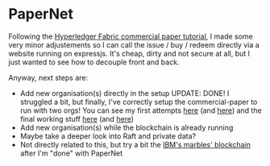 # PaperNet

Following the [Hyperledger Fabric commercial paper tutorial](https://hyperledger-fabric.readthedocs.io/en/release-1.4/tutorial/commercial_paper.html), I made some very minor adjustements so I can call the issue / buy / redeem directly via a website running on expressjs.
It's cheap, dirty and not secure at all, but I just wanted to see how to decouple front and back.

Anyway, next steps are:

  - Add new organisation(s) directly in the setup UPDATE: DONE! I struggled a bit, but finally, I've correctly setup the commercial-paper to run with two orgs! You can see my first attempts [here](https://github.com/OneWinged-Eagle/PaperNet/tree/master/my-network.first) (and [here](https://github.com/OneWinged-Eagle/PaperNet/tree/master/commercial-paper.my-network.first)) and the final working stuff [here](https://github.com/OneWinged-Eagle/PaperNet/tree/master/my-network) (and [here](https://github.com/OneWinged-Eagle/PaperNet/tree/master/commercial-paper.my-network))
  - Add new organisation(s) while the blockchain is already running
  - Maybe take a deeper look into Raft and private data?
  - Not directly related to this, but try a bit the [IBM's marbles' blockchain](https://github.com/IBM-Blockchain/marbles) after I'm "done" with PaperNet
